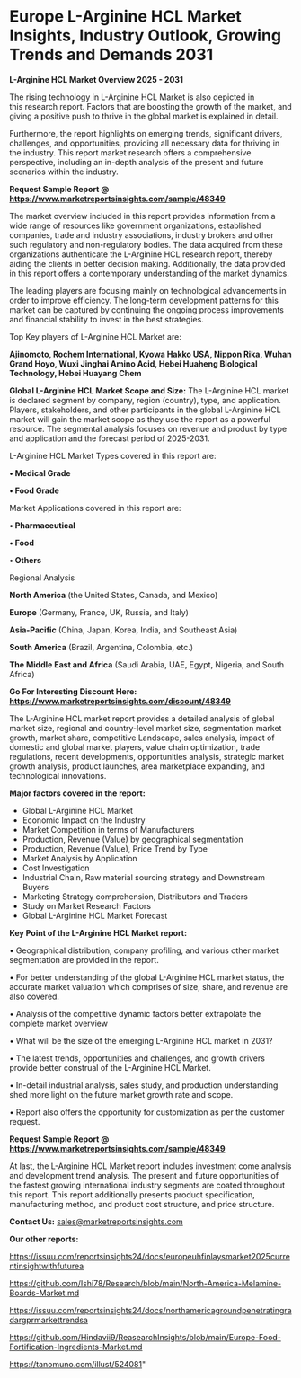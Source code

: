 # Europe L-Arginine HCL Market Insights, Industry Outlook, Growing Trends and Demands 2031

<Strong> L-Arginine HCL Market Overview 2025 - 2031</strong>

The rising technology in L-Arginine HCL Market is also depicted in this research report. Factors that are boosting the growth of the market, and giving a positive push to thrive in the global market is explained in detail.

Furthermore, the report highlights on emerging trends, significant drivers, challenges, and opportunities, providing all necessary data for thriving in the industry. This report market research offers a comprehensive perspective, including an in-depth analysis of the present and future scenarios within the industry.

<strong>Request Sample Report @ <a href=https://www.marketreportsinsights.com/sample/48349>https://www.marketreportsinsights.com/sample/48349</a></strong>

The market overview included in this report provides information from a wide range of resources like government organizations, established companies, trade and industry associations, industry brokers and other such regulatory and non-regulatory bodies. The data acquired from these organizations authenticate the L-Arginine HCL research report, thereby aiding the clients in better decision making. Additionally, the data provided in this report offers a contemporary understanding of the market dynamics.

The leading players are focusing mainly on technological advancements in order to improve efficiency. The long-term development patterns for this market can be captured by continuing the ongoing process improvements and financial stability to invest in the best strategies.

Top Key players of L-Arginine HCL Market are:

<strong>Ajinomoto, Rochem International, Kyowa Hakko USA, Nippon Rika, Wuhan Grand Hoyo, Wuxi Jinghai Amino Acid, Hebei Huaheng Biological Technology, Hebei Huayang Chem</strong>

<strong><b>Global L-Arginine HCL Market Scope and Size:</b></strong>
The L-Arginine HCL market is declared segment by company, region (country), type, and application. Players, stakeholders, and other participants in the global L-Arginine HCL market will gain the market scope as they use the report as a powerful resource. The segmental analysis focuses on revenue and product by type and application and the forecast period of 2025-2031.

L-Arginine HCL Market Types covered in this report are:

<strong>•  Medical Grade

•  Food Grade</strong>

Market Applications covered in this report are:

<strong>•  Pharmaceutical

•  Food

•  Others</strong> 

Regional Analysis

<strong>North America</strong> (the United States, Canada, and Mexico)

<strong>Europe</strong> (Germany, France, UK, Russia, and Italy)

<strong>Asia-Pacific</strong> (China, Japan, Korea, India, and Southeast Asia)

<strong>South America</strong> (Brazil, Argentina, Colombia, etc.)

<strong>The Middle East and Africa</strong> (Saudi Arabia, UAE, Egypt, Nigeria, and South Africa)

<strong>Go For Interesting Discount Here: <a href=https://www.marketreportsinsights.com/discount/48349>https://www.marketreportsinsights.com/discount/48349</a></strong>

The L-Arginine HCL market report provides a detailed analysis of global market size, regional and country-level market size, segmentation market growth, market share, competitive Landscape, sales analysis, impact of domestic and global market players, value chain optimization, trade regulations, recent developments, opportunities analysis, strategic market growth analysis, product launches, area marketplace expanding, and technological innovations.

<strong><b>Major factors covered in the report:</b></strong>
<ul>
  <li>Global L-Arginine HCL Market </li>
  <li>Economic Impact on the Industry</li>
  <li>Market Competition in terms of Manufacturers</li>
  <li>Production, Revenue (Value) by geographical segmentation</li>
  <li>Production, Revenue (Value), Price Trend by Type</li>
  <li>Market Analysis by Application</li>
  <li>Cost Investigation</li>
  <li>Industrial Chain, Raw material sourcing strategy and Downstream Buyers</li>
  <li>Marketing Strategy comprehension, Distributors and Traders</li>
  <li>Study on Market Research Factors</li>
  <li>Global L-Arginine HCL Market Forecast</li>
</ul>

<strong><b>Key Point of the L-Arginine HCL Market report:</b></strong>

• Geographical distribution, company profiling, and various other market segmentation are provided in the report.

• For better understanding of the global L-Arginine HCL market status, the accurate market valuation which comprises of size, share, and revenue are also covered.

• Analysis of the competitive dynamic factors better extrapolate the complete market overview

• What will be the size of the emerging L-Arginine HCL market in 2031?

• The latest trends, opportunities and challenges, and growth drivers provide better construal of the L-Arginine HCL Market.

• In-detail industrial analysis, sales study, and production understanding shed more light on the future market growth rate and scope.

• Report also offers the opportunity for customization as per the customer request.

<strong>Request Sample Report @ <a href=https://www.marketreportsinsights.com/sample/48349>https://www.marketreportsinsights.com/sample/48349</a></strong>

At last, the L-Arginine HCL Market report includes investment come analysis and development trend analysis. The present and future opportunities of the fastest growing international industry segments are coated throughout this report. This report additionally presents product specification, manufacturing method, and product cost structure, and price structure.

<strong>Contact Us:</strong>
sales@marketreportsinsights.com

<strong>Our other reports:</strong>

<a href=https://issuu.com/reportsinsights24/docs/europeuhfinlaysmarket2025currentinsightwithfuturea>https://issuu.com/reportsinsights24/docs/europeuhfinlaysmarket2025currentinsightwithfuturea</a>

<a href=https://github.com/Ishi78/Research/blob/main/North-America-Melamine-Boards-Market.md>https://github.com/Ishi78/Research/blob/main/North-America-Melamine-Boards-Market.md</a>

<a href=https://issuu.com/reportsinsights24/docs/northamericagroundpenetratingradargprmarkettrendsa>https://issuu.com/reportsinsights24/docs/northamericagroundpenetratingradargprmarkettrendsa</a>

<a href=https://github.com/Hindavii9/ReasearchInsights/blob/main/Europe-Food-Fortification-Ingredients-Market.md>https://github.com/Hindavii9/ReasearchInsights/blob/main/Europe-Food-Fortification-Ingredients-Market.md</a>

<a href=https://tanomuno.com/illust/524081>https://tanomuno.com/illust/524081</a>"

